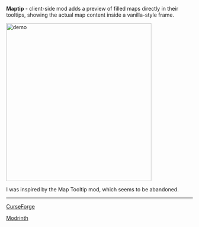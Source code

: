 **Maptip** - client-side mod adds a preview of filled maps directly in their tooltips, showing the actual map content inside a vanilla-style frame.

<img width="392" height="425" alt="demo" src="https://github.com/user-attachments/assets/3aa621ea-f236-4286-b776-e352f7569558" />

I was inspired by the Map Tooltip mod, which seems to be abandoned.

-------------

[CurseForge](https://www.curseforge.com/minecraft/mc-mods/maptip)

[Modrinth](https://modrinth.com/mod/maptip)
